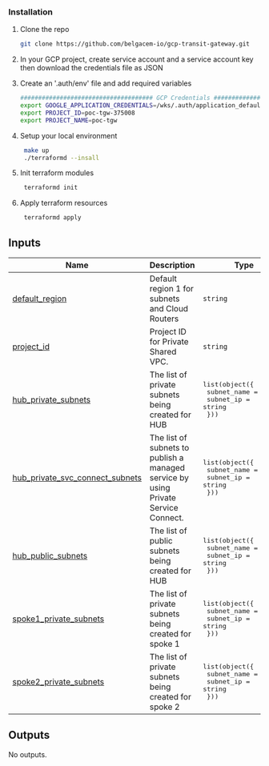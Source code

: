 <!-- BEGIN_TF_DOCS -->
### Installation

1. Clone the repo
   ```sh
   git clone https://github.com/belgacem-io/gcp-transit-gateway.git
   ```
2. In your GCP project, create service account and a service account key then download the credentials file as JSON
3. Create an '.auth/env' file and add required variables
   ```sh
   ##################################### GCP Credentials ###################
   export GOOGLE_APPLICATION_CREDENTIALS=/wks/.auth/application_default_credentials.json
   export PROJECT_ID=poc-tgw-375008
   export PROJECT_NAME=poc-tgw

   ```
4. Setup your local environment
   ```sh
    make up
    ./terraformd --insall
   ```

5. Init terraform modules
   ```sh
    terraformd init
   ```
6. Apply terraform resources
   ```sh
    terraformd apply
   ```

## Inputs

| Name | Description | Type | Default | Required |
|------|-------------|------|---------|:--------:|
| <a name="input_default_region"></a> [default\_region](#input\_default\_region) | Default region 1 for subnets and Cloud Routers | `string` | n/a | yes |
| <a name="input_project_id"></a> [project\_id](#input\_project\_id) | Project ID for Private Shared VPC. | `string` | n/a | yes |
| <a name="input_hub_private_subnets"></a> [hub\_private\_subnets](#input\_hub\_private\_subnets) | The list of private subnets being created for HUB | <pre>list(object({<br>    subnet_name  = string<br>    subnet_ip    = string<br>  }))</pre> | `[]` | no |
| <a name="input_hub_private_svc_connect_subnets"></a> [hub\_private\_svc\_connect\_subnets](#input\_hub\_private\_svc\_connect\_subnets) | The list of subnets to publish a managed service by using Private Service Connect. | <pre>list(object({<br>    subnet_name  = string<br>    subnet_ip    = string<br>  }))</pre> | `[]` | no |
| <a name="input_hub_public_subnets"></a> [hub\_public\_subnets](#input\_hub\_public\_subnets) | The list of public subnets being created for HUB | <pre>list(object({<br>    subnet_name  = string<br>    subnet_ip    = string<br>  }))</pre> | `[]` | no |
| <a name="input_spoke1_private_subnets"></a> [spoke1\_private\_subnets](#input\_spoke1\_private\_subnets) | The list of private subnets being created for spoke 1 | <pre>list(object({<br>    subnet_name  = string<br>    subnet_ip    = string<br>  }))</pre> | `[]` | no |
| <a name="input_spoke2_private_subnets"></a> [spoke2\_private\_subnets](#input\_spoke2\_private\_subnets) | The list of private subnets being created for spoke 2 | <pre>list(object({<br>    subnet_name  = string<br>    subnet_ip    = string<br>  }))</pre> | `[]` | no |

## Outputs

No outputs.
<!-- END_TF_DOCS -->
